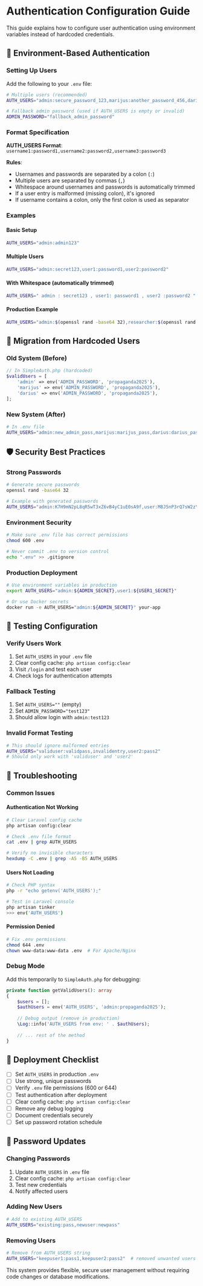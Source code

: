 # Authentication Configuration Guide

This guide explains how to configure user authentication using environment variables instead of hardcoded credentials.

## 🔐 Environment-Based Authentication

### Setting Up Users

Add the following to your `.env` file:

```bash
# Multiple users (recommended)
AUTH_USERS="admin:secure_password_123,marijus:another_password_456,darius:strong_password_789"

# Fallback admin password (used if AUTH_USERS is empty or invalid)
ADMIN_PASSWORD="fallback_admin_password"
```

### Format Specification

**AUTH_USERS Format**: `username1:password1,username2:password2,username3:password3`

**Rules**:
- Usernames and passwords are separated by a colon (`:`)
- Multiple users are separated by commas (`,`)
- Whitespace around usernames and passwords is automatically trimmed
- If a user entry is malformed (missing colon), it's ignored
- If username contains a colon, only the first colon is used as separator

### Examples

#### Basic Setup
```bash
AUTH_USERS="admin:admin123"
```

#### Multiple Users
```bash
AUTH_USERS="admin:secret123,user1:password1,user2:password2"
```

#### With Whitespace (automatically trimmed)
```bash
AUTH_USERS=" admin : secret123 , user1: password1 , user2 :password2 "
```

#### Production Example
```bash
AUTH_USERS="admin:$(openssl rand -base64 32),researcher:$(openssl rand -base64 32)"
```

## 🔄 Migration from Hardcoded Users

### Old System (Before)
```php
// In SimpleAuth.php (hardcoded)
$validUsers = [
    'admin' => env('ADMIN_PASSWORD', 'propaganda2025'),
    'marijus' => env('ADMIN_PASSWORD', 'propaganda2025'),
    'darius' => env('ADMIN_PASSWORD', 'propaganda2025'),
];
```

### New System (After)
```bash
# In .env file
AUTH_USERS="admin:new_admin_pass,marijus:marijus_pass,darius:darius_pass"
```

## 🛡️ Security Best Practices

### Strong Passwords
```bash
# Generate secure passwords
openssl rand -base64 32

# Example with generated passwords
AUTH_USERS="admin:K7H9mN2pL8qR5wT3xZ6vB4yC1uE0sA9f,user:M8J5nP3rQ7sW2zY6cF9hL1dB4vN0mK8e"
```

### Environment Security
```bash
# Make sure .env file has correct permissions
chmod 600 .env

# Never commit .env to version control
echo ".env" >> .gitignore
```

### Production Deployment
```bash
# Use environment variables in production
export AUTH_USERS="admin:${ADMIN_SECRET},user1:${USER1_SECRET}"

# Or use Docker secrets
docker run -e AUTH_USERS="admin:${ADMIN_SECRET}" your-app
```

## 🧪 Testing Configuration

### Verify Users Work
1. Set `AUTH_USERS` in your `.env` file
2. Clear config cache: `php artisan config:clear`
3. Visit `/login` and test each user
4. Check logs for authentication attempts

### Fallback Testing
1. Set `AUTH_USERS=""` (empty)
2. Set `ADMIN_PASSWORD="test123"`
3. Should allow login with `admin:test123`

### Invalid Format Testing
```bash
# This should ignore malformed entries
AUTH_USERS="validuser:validpass,invalidentry,user2:pass2"
# Should only work with 'validuser' and 'user2'
```

## 🔧 Troubleshooting

### Common Issues

#### Authentication Not Working
```bash
# Clear Laravel config cache
php artisan config:clear

# Check .env file format
cat .env | grep AUTH_USERS

# Verify no invisible characters
hexdump -C .env | grep -A5 -B5 AUTH_USERS
```

#### Users Not Loading
```bash
# Check PHP syntax
php -r "echo getenv('AUTH_USERS');"

# Test in Laravel console
php artisan tinker
>>> env('AUTH_USERS')
```

#### Permission Denied
```bash
# Fix .env permissions
chmod 644 .env
chown www-data:www-data .env  # For Apache/Nginx
```

### Debug Mode

Add this temporarily to `SimpleAuth.php` for debugging:

```php
private function getValidUsers(): array
{
    $users = [];
    $authUsers = env('AUTH_USERS', 'admin:propaganda2025');
    
    // Debug output (remove in production)
    \Log::info('AUTH_USERS from env: ' . $authUsers);
    
    // ... rest of the method
}
```

## 📝 Deployment Checklist

- [ ] Set `AUTH_USERS` in production `.env`
- [ ] Use strong, unique passwords
- [ ] Verify `.env` file permissions (600 or 644)
- [ ] Test authentication after deployment
- [ ] Clear config cache: `php artisan config:clear`
- [ ] Remove any debug logging
- [ ] Document credentials securely
- [ ] Set up password rotation schedule

## 🔄 Password Updates

### Changing Passwords
1. Update `AUTH_USERS` in `.env` file
2. Clear config cache: `php artisan config:clear`
3. Test new credentials
4. Notify affected users

### Adding New Users
```bash
# Add to existing AUTH_USERS
AUTH_USERS="existing:pass,newuser:newpass"
```

### Removing Users
```bash
# Remove from AUTH_USERS string
AUTH_USERS="keepuser1:pass1,keepuser2:pass2"  # removed unwanted users
```

This system provides flexible, secure user management without requiring code changes or database modifications.